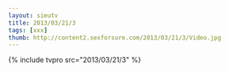 ```yaml
--- 
layout: sieutv
title: 2013/03/21/3
tags: [xxx]
thumb: http://content2.sexforsure.com/2013/03/21/3/Video.jpg
---
```

{% include tvpro src="2013/03/21/3" %} 
